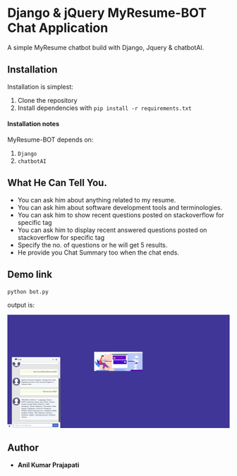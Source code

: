 # Django & jQuery MyResume-BOT Chat Application
A simple MyResume chatbot build with Django, Jquery & chatbotAI.

## Installation

Installation is simplest:

1. Clone the repository
2. Install dependencies with `pip install -r requirements.txt`

#### Installation notes

MyResume-BOT depends on:
 1. `Django`
 2. `chatbotAI`

## What He Can Tell You.

- You can ask him about anything related to my resume.
- You can ask him about software development tools and terminologies.
- You can ask him to show recent questions posted on stackoverflow for specific tag
- You can ask him to display recent answered questions posted on stackoverflow for specific tag
- Specify the no. of questions or he will get 5 results.
- He provide you Chat Summary too when the chat ends.

## Demo link


```
python bot.py
```

output is:

![output](output.PNG)

## Author

* **Anil Kumar Prajapati** 
